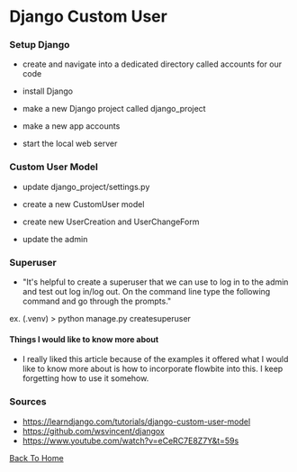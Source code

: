 # Django Custom User

### Setup Django

- create and navigate into a dedicated directory called accounts for our code

- install Django

- make a new Django project called django_project

- make a new app accounts

- start the local web server

### Custom User Model

- update django_project/settings.py

- create a new CustomUser model

- create new UserCreation and UserChangeForm

- update the admin

### Superuser
- "It's helpful to create a superuser that we can use to log in to the admin and test out log in/log out. On the command line type the following command and go through the prompts."

ex. (.venv) > python manage.py createsuperuser

#### Things I would like to know more about
- I really liked this article because of the examples it offered what I would like to know more about is how to incorporate flowbite into this. I keep forgetting how to use it somehow.

### Sources

- <https://learndjango.com/tutorials/django-custom-user-model>
- <https://github.com/wsvincent/djangox>
- <https://www.youtube.com/watch?v=eCeRC7E8Z7Y&t=59s>

[Back To Home](../README.md)